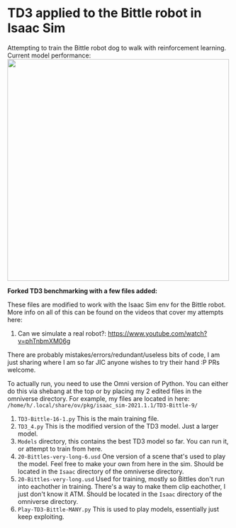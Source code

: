 # TD3 applied to the Bittle robot in Isaac Sim

Attempting to train the Bittle robot dog to walk with reinforcement learning.
Current model performance:
<img src="./bittlebots.gif" height="500">

**Forked TD3 benchmarking with a few files added:**

These files are modified to work with the Isaac Sim env for the Bittle robot. More info on all of this can be found on the videos that cover my attempts here:
1. Can we simulate a real robot?: https://www.youtube.com/watch?v=phTnbmXM06g


There are probably mistakes/errors/redundant/useless bits of code, I am just sharing where I am so far JIC anyone wishes to try their hand :P PRs welcome. 

To actually run, you need to use the Omni version of Python. You can either do this via shebang at the top or by placing my 2 edited files in the omniverse directory. For example, my files are located in here: `/home/h/.local/share/ov/pkg/isaac_sim-2021.1.1/TD3-Bittle-9/`

1. `TD3-Bittle-16-1.py` This is the main training file. 
2. `TD3_4.py` This is the modified version of the TD3 model. Just a larger model.
3. `Models` directory, this contains the best TD3 model so far. You can run it, or attempt to train from here.
4. `20-Bittles-very-long-6.usd` One version of a scene that's used to play the model. Feel free to make your own from here in the sim. Should be located in the `Isaac` directory of the omniverse directory.
5. `20-Bittles-very-long.usd` Used for training, mostly so Bittles don't run into eachother in training. There's a way to make them clip eachother, I just don't know it ATM. Should be located in the `Isaac` directory of the omniverse directory.
6. `Play-TD3-Bittle-MANY.py` This is used to play models, essentially just keep exploiting.

